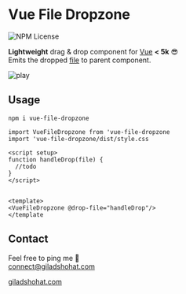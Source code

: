 # Vue File Dropzone

![NPM License](https://img.shields.io/npm/l/vue-file-dropzone)

**Lightweight** drag & drop component for [Vue](https://vuejs.org/) **< 5k** 😎 <br>
Emits the dropped [file](https://developer.mozilla.org/en-US/docs/Web/API/File) to parent component.

![play](https://github.com/gshohat/vue-file-dropzone/assets/91323932/0cf9e5b8-8ce6-4b91-994d-b1097bd9a31b)

## Usage

`npm i vue-file-dropzone`

```
import VueFileDropzone from 'vue-file-dropzone
import 'vue-file-dropzone/dist/style.css

<script setup>
function handleDrop(file) {
  //todo
}
</script>


<template>
<VueFileDropzone @drop-file="handleDrop"/>
</template
```


## Contact
Feel free to ping me 💫
<br>
connect@giladshohat.com

[giladshohat.com](https://giladshohat.com)
